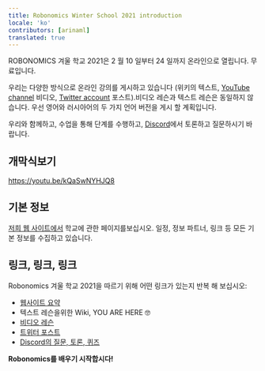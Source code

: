 ```yaml
---
title: Robonomics Winter School 2021 introduction
locale: 'ko' 
contributors: [arinaml]
translated: true
---
```


ROBONOMICS 겨울 학교 2021은 2 월 10 일부터 24 일까지 온라인으로 열립니다. 무료입니다.

우리는 다양한 방식으로 온라인 강의를 게시하고 있습니다 (위키의 텍스트, [YouTube channel](https://www.youtube.com/channel/UCrSiho1uB-1n6F8cZpCLhjQ) 비디오, [Twitter account](https://twitter.com/AIRA_Robonomics) 포스트).비디오 레슨과 텍스트 레슨은 동일하지 않습니다. 우선 영어와 러시아어의 두 가지 언어 버전을 게시 할 계획입니다.

우리와 함께하고, 수업을 통해 단계를 수행하고, [Discord](https://discord.gg/5UWNGNaAUf)에서 토론하고 질문하시기 바랍니다.

## 개막식보기

https://youtu.be/kQaSwNYHJQ8

## 기본 정보

[저희 웹 사이트에서](https://robonomics.network/blog/winter-robonomics-school/) 학교에 관한 페이지를보십시오. 일정, 정보 파트너, 링크 등 모든 기본 정보를 수집하고 있습니다.

## 링크, 링크, 링크

Robonomics 겨울 학교 2021을 따르기 위해 어떤 링크가 있는지 반복 해 보십시오:

- [웹사이트 요약](https://robonomics.network/blog/winter-robonomics-school/)
- 텍스트 레슨을위한 Wiki, YOU ARE HERE 🤓
- [비디오 레슨](https://www.youtube.com/channel/UCrSiho1uB-1n6F8cZpCLhjQ)
- [트위터 포스트](https://twitter.com/AIRA_Robonomics)
- [Discord의 질문, 토론, 퀴즈](https://discord.gg/5UWNGNaAUf)

**Robonomics를 배우기 시작합시다!**